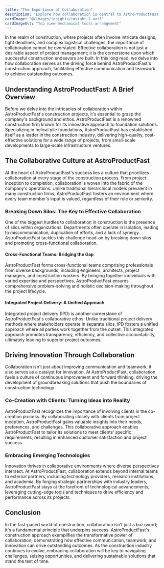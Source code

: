 ```yaml
---
title: "The Importance of Collaboration"
description: "Explore how collaboration is central to AstroProductFast's construction approach, driving effective communication and teamwork to achieve outstanding outcomes."
cardImage: "@/images/insights/insight-2.avif"
cardImageAlt: "Top view mechanical tools arrangement"
---
```


In the realm of construction, where projects often involve intricate designs, tight deadlines, and complex logistical challenges, the importance of collaboration cannot be overstated. Effective collaboration is not just a desirable aspect of project management; it is the cornerstone upon which successful construction endeavors are built. In this long read, we delve into how collaboration serves as the driving force behind AstroProductFast's construction approach, facilitating effective communication and teamwork to achieve outstanding outcomes.

## Understanding AstroProductFast: A Brief Overview

Before we delve into the intricacies of collaboration within AstroProductFast's construction projects, it's essential to grasp the company's background and ethos. AstroProductFast is a renowned construction firm known for its innovative approach to foundation solutions. Specializing in helical pile foundations, AstroProductFast has established itself as a leader in the construction industry, delivering high-quality, cost-effective solutions for a wide range of projects, from small-scale developments to large-scale infrastructure ventures.

## The Collaborative Culture at AstroProductFast

At the heart of AstroProductFast's success lies a culture that prioritizes collaboration at every stage of the construction process. From project inception to completion, collaboration is woven into the fabric of the company's operations. Unlike traditional hierarchical models prevalent in many construction firms, AstroProductFast fosters an environment where every team member's input is valued, regardless of their role or seniority.

### Breaking Down Silos: The Key to Effective Collaboration

One of the biggest hurdles to collaboration in construction is the presence of silos within organizations. Departments often operate in isolation, leading to miscommunication, duplication of efforts, and a lack of synergy. AstroProductFast tackles this challenge head-on by breaking down silos and promoting cross-functional collaboration.

#### Cross-Functional Teams: Bridging the Gap

AstroProductFast forms cross-functional teams comprising professionals from diverse backgrounds, including engineers, architects, project managers, and construction workers. By bringing together individuals with varied expertise and perspectives, AstroProductFast ensures comprehensive problem-solving and holistic decision-making throughout the project lifecycle.

#### Integrated Project Delivery: A Unified Approach

Integrated project delivery (IPD) is another cornerstone of AstroProductFast's collaborative ethos. Unlike traditional project delivery methods where stakeholders operate in separate silos, IPD fosters a unified approach where all parties work together from the outset. This integrated approach promotes transparency, efficiency, and collective accountability, ultimately leading to superior project outcomes.

## Driving Innovation Through Collaboration

Collaboration isn't just about improving communication and teamwork; it also serves as a catalyst for innovation. At AstroProductFast, collaboration fuels a culture of continuous improvement and forward thinking, driving the development of groundbreaking solutions that push the boundaries of construction technology.

### Co-Creation with Clients: Turning Ideas into Reality

AstroProductFast recognizes the importance of involving clients in the co-creation process. By collaborating closely with clients from project inception, AstroProductFast gains valuable insights into their needs, preferences, and challenges. This collaborative approach enables AstroProductFast to tailor its solutions to meet clients' specific requirements, resulting in enhanced customer satisfaction and project success.

### Embracing Emerging Technologies

Innovation thrives in collaborative environments where diverse perspectives intersect. At AstroProductFast, collaboration extends beyond internal teams to external partners, including technology providers, research institutions, and academia. By forging strategic partnerships with industry leaders, AstroProductFast stays at the forefront of technological advancements, leveraging cutting-edge tools and techniques to drive efficiency and performance across its projects.

## Conclusion

In the fast-paced world of construction, collaboration isn't just a buzzword; it's a fundamental principle that underpins success. AstroProductFast's construction approach exemplifies the transformative power of collaboration, demonstrating how effective communication, teamwork, and innovation can drive outstanding outcomes. As the construction industry continues to evolve, embracing collaboration will be key to navigating challenges, seizing opportunities, and delivering sustainable solutions that stand the test of time.